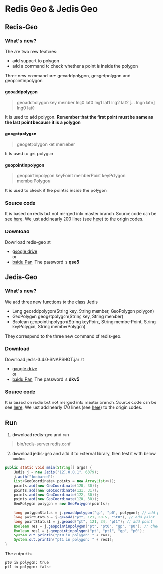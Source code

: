 # Redis Geo & Jedis Geo
## Redis-Geo
### What's new?
The are two new features:
- add support to polygon
- add a command to check whether a point is inside the polygon  

Three new command are: geoaddpolygon, geogetpolygon and geopointinpolygon
#### geoaddpolygon
> geoaddpolygon key member lng0 lat0 lng1 lat1 lng2 lat2 [... lngn latn] lng0 lat0

It is used to add polygon. **Remember that the first point must be same as the last point because it is a polygon**
#### geogetpolygon
> geogetpolygon ket memeber

It is used to get polygon
#### geopointinpolygon
> geopointinpolygon keyPoint memberPoint keyPolygon memberPolygon

It is used to check if the point is inside the polygon
### Source code
It is based on redis but not merged into master branch. Source code can be see [here](https://github.com/huachangYu/redis/tree/feature-geo). We just add nearly 200 lines (see [here](https://github.com/redis/redis/compare/unstable...huachangYu:feature-geo)) to the origin codes.
### Download
Download redis-geo at 
- [google drive](https://drive.google.com/file/d/124gWF38xna16SKnatOdO7jHGfJMrK1cj/view?usp=sharing)  
or 
- [baidu Pan](https://pan.baidu.com/s/1OBIsst7_XbC4MTV8UO8tyA). The password is **qse5**
## Jedis-Geo
### What's new?
We add three new functions to the class Jedis:
- Long geoaddpolygon(String key, String member, GeoPolygon polygon)
- GeoPolygon geogetpolygon(String key, String member)
- Boolean geopointinpolygon(String keyPoint, String memberPoint, String keyPolygon, String memberPolygon)  

They correspond to the three new command of redis-geo.
### Download
Download jedis-3.4.0-SNAPSHOT.jar at 
- [google drive](https://drive.google.com/file/d/1aih0j2oX2i9rECd53o5C490Rl84EmPT9/view?usp=sharing)  
or 
- [baidu Pan](https://pan.baidu.com/s/1SSjLOgpbWSvLeOAtRiQ2iQ). The password is **dkv5**
### Source code
It is based on redis but not merged into master branch. Source code can be see [here](https://github.com/huachangYu/jedis/tree/feature-geo). We just add nearly 170 lines (see [here](https://github.com/redis/jedis/compare/master...huachangYu:feature-geo)) to the origin codes.
## Run
1. download redis-geo and run

> bin/redis-server redis.conf  

2. download jedis-geo and add it to external library, then test it with below codes
```java
public static void main(String[] args) {
    Jedis j = new Jedis("127.0.0.1", 6379);
    j.auth("foobared");
    List<GeoCoordinate> points = new ArrayList<>();
    points.add(new GeoCoordinate(120, 30));
    points.add(new GeoCoordinate(121, 31));
    points.add(new GeoCoordinate(122, 30));
    points.add(new GeoCoordinate(120, 30));
    GeoPolygon polygon = new GeoPolygon(points);

    long polygonStatus = j.geoaddpolygon("gp", "p0", polygon); // add polygon
    long pointStatus = j.geoadd("pt", 121, 30.5, "pt0"); // add point
    long pointStatus1 = j.geoadd("pt", 121, 34, "pt1"); // add point
    Boolean res = j.geopointinpolygon("pt", "pt0", "gp", "p0"); // check if pto is in the polygon
    Boolean res1 = j.geopointinpolygon("pt", "pt1", "gp", "p0");
    System.out.println("pt0 in polygon: " + res);
    System.out.println("pt1 in polygon: " + res1);
}
```

The output is
```
pt0 in polygon: true
pt1 in polygon: false
```